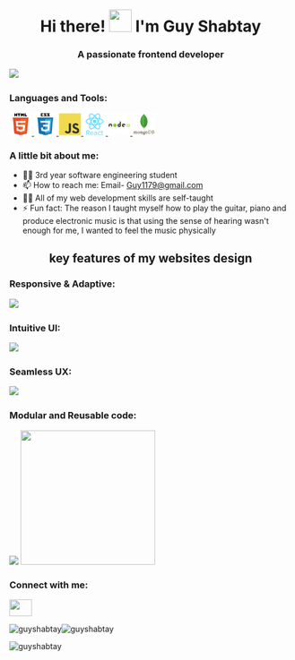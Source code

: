 
<h1 align="center">Hi there! <img src="https://user-images.githubusercontent.com/94862082/176742337-f6193834-13eb-44e6-81b4-d0d5397b7323.gif" width="40" height="40"/> I'm Guy Shabtay</h1>
<h3 align="center">A passionate frontend developer</h3>

<img src="https://github.com/GuyShabtay/GuyShabtay/assets/94862082/176b0456-d8b5-4e30-930e-499c14eb3ae9" />
<h3 align="left">Languages and Tools:</h3>
<p align="left">

<a href="https://www.w3.org/html/" target="_blank" rel="noreferrer"> <img src="https://raw.githubusercontent.com/devicons/devicon/master/icons/html5/html5-original-wordmark.svg" alt="html5" width="40" height="40"/> </a> 
<a href="https://www.w3schools.com/css/" target="_blank" rel="noreferrer"> <img src="https://raw.githubusercontent.com/devicons/devicon/master/icons/css3/css3-original-wordmark.svg" alt="css3" width="40" height="40"/> </a>
<a href="https://developer.mozilla.org/en-US/docs/Web/JavaScript" target="_blank" rel="noreferrer"> <img src="https://raw.githubusercontent.com/devicons/devicon/master/icons/javascript/javascript-original.svg" alt="javascript" width="40" height="40"/> </a>
<a href="https://reactjs.org/" target="_blank" rel="noreferrer"> <img src="https://raw.githubusercontent.com/devicons/devicon/master/icons/react/react-original-wordmark.svg" alt="react" width="40" height="40"/> </a> 
<a href="https://nodejs.org" target="_blank" rel="noreferrer"> <img src="https://raw.githubusercontent.com/devicons/devicon/master/icons/nodejs/nodejs-original-wordmark.svg" alt="nodejs" width="40" height="40"/> </a>
<a href="https://www.mongodb.com/" target="_blank" rel="noreferrer"> <img src="https://raw.githubusercontent.com/devicons/devicon/master/icons/mongodb/mongodb-original-wordmark.svg" alt="mongodb" width="40" height="40"/> </a>
</p>

<h3 align="left">A little bit about me:</h3>

- :man_student: 3rd year software engineering student
- 📫 How to reach me: Email- Guy1179@gmail.com
- 👨‍💻 All of my web development skills are self-taught
- ⚡ Fun fact: The reason I taught myself how to play the guitar, piano and produce electronic music is that using the sense
     of hearing wasn't enough for me, I wanted to feel the music physically

<h2 align="center">key features of my websites design</h2>
<h3 align="left">Responsive & Adaptive:</h3>
<img src="https://github.com/GuyShabtay/GuyShabtay/assets/94862082/1dc76c65-1480-414e-a82c-5d8fe9cb9122" /> 
<h3 align="left">Intuitive UI:</h3>
<img src="https://github.com/GuyShabtay/GuyShabtay/assets/94862082/7f575278-ab41-44ec-8b6c-392f149808b3" width="480"/> 

<h3 align="left">Seamless UX:</h3>
<img src="https://github.com/GuyShabtay/GuyShabtay/assets/94862082/c8d05861-c56d-418c-b852-d2948a2b4843" width="480" /> 


<h3 align="left">Modular and Reusable code:</h3>
<img src="https://github.com/GuyShabtay/GuyShabtay/assets/94862082/d738c49b-5a2a-4e38-a1fb-b2dddc7562db" width="240" /> 
<img src="https://github.com/GuyShabtay/GuyShabtay/assets/94862082/c01729c9-4668-4351-8b9c-b1cd0105460b" width="240" height="240" /> 



<h3 align="left">Connect with me:</h3>
<p align="left">
<a href="https://www.linkedin.com/in/software-engineering-student/" target="_blank"><img align="center" src="https://raw.githubusercontent.com/rahuldkjain/github-profile-readme-generator/master/src/images/icons/Social/linked-in-alt.svg"  height="30" width="40" /></a>
</p>



<p><img align="left" src="https://github-readme-stats.vercel.app/api/top-langs?username=guyshabtay&show_icons=true&locale=en&layout=compact" alt="guyshabtay" /></p>

<p>&nbsp;<img align="left" src="https://github-readme-stats.vercel.app/api?username=guyshabtay&show_icons=true&locale=en" alt="guyshabtay" /></p>

<p><img align="left" src="https://github-readme-streak-stats.herokuapp.com/?user=guyshabtay&" alt="guyshabtay" /></p>




